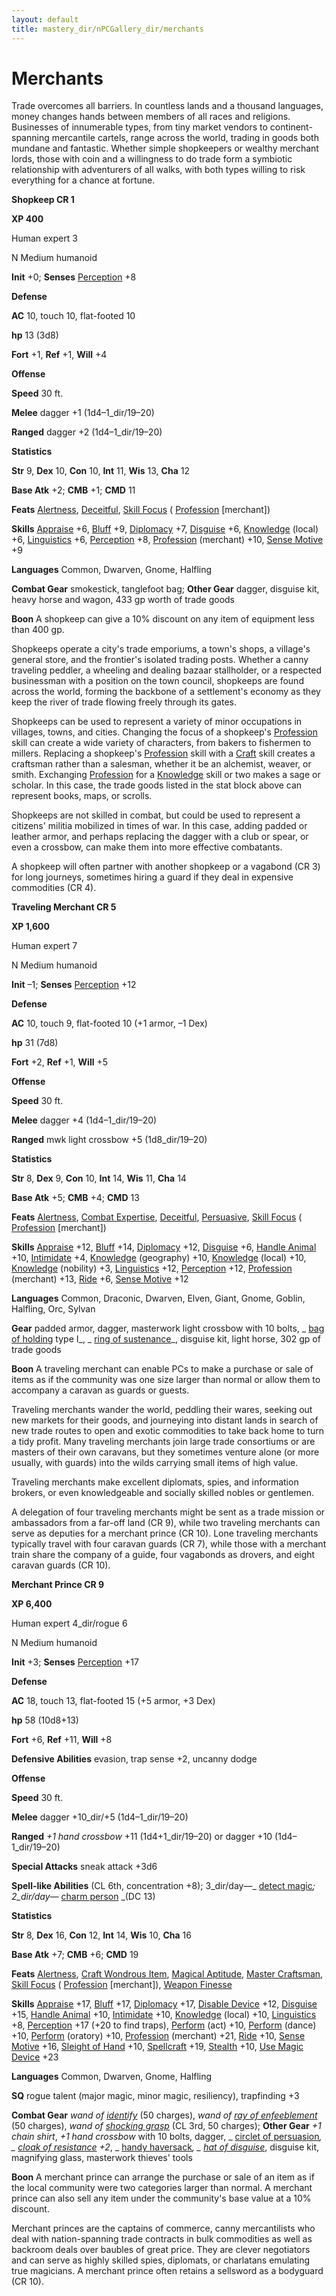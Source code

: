 ```yaml
---
layout: default
title: mastery_dir/nPCGallery_dir/merchants
---
```

# Merchants

Trade overcomes all barriers. In countless lands and a thousand languages, money changes hands between members of all races and religions. Businesses of innumerable types, from tiny market vendors to continent-spanning mercantile cartels, range across the world, trading in goods both mundane and fantastic. Whether simple shopkeepers or wealthy merchant lords, those with coin and a willingness to do trade form a symbiotic relationship with adventurers of all walks, with both types willing to risk everything for a chance at fortune.

**Shopkeep CR 1**

**XP 400**

Human expert 3

N Medium humanoid

**Init** +0; **Senses** [Perception](../../../../skills_dir/perception#_perception) +8

**Defense**

**AC** 10, touch 10, flat-footed 10

**hp** 13 (3d8)

**Fort** +1, **Ref** +1, **Will** +4

**Offense**

**Speed** 30 ft.

**Melee** dagger +1 (1d4–1_dir/19–20)

**Ranged** dagger +2 (1d4–1_dir/19–20)

**Statistics**

**Str** 9, **Dex** 10, **Con** 10, **Int** 11, **Wis** 13, **Cha** 12

**Base Atk** +2; **CMB** +1; **CMD** 11

**Feats** [Alertness](../../../../feats#_alertness), [Deceitful](../../../../feats#_deceitful), [Skill Focus](../../../../feats#_skill-focus) ( [Profession](../../../../skills_dir/profession#_profession) [merchant])

**Skills** [Appraise](../../../../skills_dir/appraise#_appraise) +6, [Bluff](../../../../skills_dir/bluff#_bluff) +9, [Diplomacy](../../../../skills_dir/diplomacy#_diplomacy) +7, [Disguise](../../../../skills_dir/disguise#_disguise) +6, [Knowledge](../../../../skills_dir/knowledge#_knowledge) (local) +6, [Linguistics](../../../../skills_dir/linguistics#_linguistics) +6, [Perception](../../../../skills_dir/perception#_perception) +8, [Profession](../../../../skills_dir/profession#_profession) (merchant) +10, [Sense Motive](../../../../skills_dir/senseMotive#_sense-motive) +9

**Languages** Common, Dwarven, Gnome, Halfling

**Combat Gear** smokestick, tanglefoot bag; **Other Gear** dagger, disguise kit, heavy horse and wagon, 433 gp worth of trade goods

**Boon** A shopkeep can give a 10% discount on any item of equipment less than 400 gp.

Shopkeeps operate a city's trade emporiums, a town's shops, a village's general store, and the frontier's isolated trading posts. Whether a canny traveling peddler, a wheeling and dealing bazaar stallholder, or a respected businessman with a position on the town council, shopkeeps are found across the world, forming the backbone of a settlement's economy as they keep the river of trade flowing freely through its gates.

Shopkeeps can be used to represent a variety of minor occupations in villages, towns, and cities. Changing the focus of a shopkeep's [Profession](../../../../skills_dir/profession#_profession) skill can create a wide variety of characters, from bakers to fishermen to millers. Replacing a shopkeep's [Profession](../../../../skills_dir/profession#_profession) skill with a [Craft](../../../../skills_dir/craft#_craft) skill creates a craftsman rather than a salesman, whether it be an alchemist, weaver, or smith. Exchanging [Profession](../../../../skills_dir/profession#_profession) for a [Knowledge](../../../../skills_dir/knowledge#_knowledge) skill or two makes a sage or scholar. In this case, the trade goods listed in the stat block above can represent books, maps, or scrolls.

Shopkeeps are not skilled in combat, but could be used to represent a citizens' militia mobilized in times of war. In this case, adding padded or leather armor, and perhaps replacing the dagger with a club or spear, or even a crossbow, can make them into more effective combatants.

A shopkeep will often partner with another shopkeep or a vagabond (CR 3) for long journeys, sometimes hiring a guard if they deal in expensive commodities (CR 4).

**Traveling Merchant CR 5**

**XP 1,600**

Human expert 7

N Medium humanoid

**Init** –1; **Senses** [Perception](../../../../skills_dir/perception#_perception) +12

**Defense**

**AC** 10, touch 9, flat-footed 10 (+1 armor, –1 Dex)

**hp** 31 (7d8)

**Fort** +2, **Ref** +1, **Will** +5

**Offense**

**Speed** 30 ft.

**Melee** dagger +4 (1d4–1_dir/19–20)

**Ranged** mwk light crossbow +5 (1d8_dir/19–20)

**Statistics**

**Str** 8, **Dex** 9, **Con** 10, **Int** 14, **Wis** 11, **Cha** 14

**Base Atk** +5; **CMB** +4; **CMD** 13

**Feats** [Alertness](../../../../feats#_alertness), [Combat Expertise](../../../../feats#_combat-expertise), [Deceitful](../../../../feats#_deceitful), [Persuasive](../../../../feats#_persuasive), [Skill Focus](../../../../feats#_skill-focus) ( [Profession](../../../../skills_dir/profession#_profession) [merchant])

**Skills** [Appraise](../../../../skills_dir/appraise#_appraise) +12, [Bluff](../../../../skills_dir/bluff#_bluff) +14, [Diplomacy](../../../../skills_dir/diplomacy#_diplomacy) +12, [Disguise](../../../../skills_dir/disguise#_disguise) +6, [Handle Animal](../../../../skills_dir/handleAnimal#_handle-animal) +10, [Intimidate](../../../../skills_dir/intimidate#_intimidate) +4, [Knowledge](../../../../skills_dir/knowledge#_knowledge) (geography) +10, [Knowledge](../../../../skills_dir/knowledge#_knowledge) (local) +10, [Knowledge](../../../../skills_dir/knowledge#_knowledge) (nobility) +3, [Linguistics](../../../../skills_dir/linguistics#_linguistics) +12, [Perception](../../../../skills_dir/perception#_perception) +12, [Profession](../../../../skills_dir/profession#_profession) (merchant) +13, [Ride](../../../../skills_dir/ride#_ride) +6, [Sense Motive](../../../../skills_dir/senseMotive#_sense-motive) +12

**Languages** Common, Draconic, Dwarven, Elven, Giant, Gnome, Goblin, Halfling, Orc, Sylvan

**Gear** padded armor, dagger, masterwork light crossbow with 10 bolts, _ [bag of holding](../../../../magicItems_dir/wondrousItems#_bag-of-holding) type I_, _ [ring of sustenance](../../../../magicItems_dir/rings#_ring-of-sustenance)_, disguise kit, light horse, 302 gp of trade goods

**Boon** A traveling merchant can enable PCs to make a purchase or sale of items as if the community was one size larger than normal or allow them to accompany a caravan as guards or guests.

Traveling merchants wander the world, peddling their wares, seeking out new markets for their goods, and journeying into distant lands in search of new trade routes to open and exotic commodities to take back home to turn a tidy profit. Many traveling merchants join large trade consortiums or are masters of their own caravans, but they sometimes venture alone (or more usually, with guards) into the wilds carrying small items of high value.

Traveling merchants make excellent diplomats, spies, and information brokers, or even knowledgeable and socially skilled nobles or gentlemen.

A delegation of four traveling merchants might be sent as a trade mission or ambassadors from a far-off land (CR 9), while two traveling merchants can serve as deputies for a merchant prince (CR 10). Lone traveling merchants typically travel with four caravan guards (CR 7), while those with a merchant train share the company of a guide, four vagabonds as drovers, and eight caravan guards (CR 10).

**Merchant Prince CR 9**

**XP 6,400**

Human expert 4_dir/rogue 6

N Medium humanoid

**Init** +3; **Senses** [Perception](../../../../skills_dir/perception#_perception) +17

**Defense**

**AC** 18, touch 13, flat-footed 15 (+5 armor, +3 Dex)

**hp** 58 (10d8+13)

**Fort** +6, **Ref** +11, **Will** +8

**Defensive Abilities** evasion, trap sense +2, uncanny dodge

**Offense**

**Speed** 30 ft.

**Melee** dagger +10_dir/+5 (1d4–1_dir/19–20)

**Ranged** _+1 hand crossbow_ +11 (1d4+1_dir/19–20) or dagger +10 (1d4–1_dir/19–20)

**Special Attacks** sneak attack +3d6

**Spell-like Abilities** (CL 6th, concentration +8); 3_dir/day—_ [detect magic](../../../../spells_dir/detectMagic#_detect-magic)_; 2_dir/day—_ [charm person](../../../../spells_dir/charmPerson#_charm-person) _(DC 13)

**Statistics**

**Str** 8, **Dex** 16, **Con** 12, **Int** 14, **Wis** 10, **Cha** 16

**Base Atk** +7; **CMB** +6; **CMD** 19

**Feats** [Alertness](../../../../feats#_alertness), [Craft Wondrous Item](../../../../feats#_craft-wondrous-item), [Magical Aptitude](../../../../feats#_magical-aptitude), [Master Craftsman](../../../../feats#_master-craftsman), [Skill Focus](../../../../feats#_skill-focus) ( [Profession](../../../../skills_dir/profession#_profession) [merchant]), [Weapon Finesse](../../../../feats#_weapon-finesse)

**Skills** [Appraise](../../../../skills_dir/appraise#_appraise) +17, [Bluff](../../../../skills_dir/bluff#_bluff) +17, [Diplomacy](../../../../skills_dir/diplomacy#_diplomacy) +17, [Disable Device](../../../../skills_dir/disableDevice#_disable-device) +12, [Disguise](../../../../skills_dir/disguise#_disguise) +15, [Handle Animal](../../../../skills_dir/handleAnimal#_handle-animal) +10, [Intimidate](../../../../skills_dir/intimidate#_intimidate) +10, [Knowledge](../../../../skills_dir/knowledge#_knowledge) (local) +10, [Linguistics](../../../../skills_dir/linguistics#_linguistics) +8, [Perception](../../../../skills_dir/perception#_perception) +17 (+20 to find traps), [Perform](../../../../skills_dir/perform#_perform) (act) +10, [Perform](../../../../skills_dir/perform#_perform) (dance) +10, [Perform](../../../../skills_dir/perform#_perform) (oratory) +10, [Profession](../../../../skills_dir/profession#_profession) (merchant) +21, [Ride](../../../../skills_dir/ride#_ride) +10, [Sense Motive](../../../../skills_dir/senseMotive#_sense-motive) +16, [Sleight of Hand](../../../../skills_dir/sleightOfHand#_sleight-of-hand) +10, [Spellcraft](../../../../skills_dir/spellcraft#_spellcraft) +19, [Stealth](../../../../skills_dir/stealth#_stealth) +10, [Use Magic Device](../../../../skills_dir/useMagicDevice#_use-magic-device) +23

**Languages** Common, Dwarven, Gnome, Halfling

**SQ** rogue talent (major magic, minor magic, resiliency), trapfinding +3

**Combat Gear** _wand of [identify](../../../../spells_dir/identify#_identify)_ (50 charges), _wand of [ray of enfeeblement](../../../../spells_dir/rayOfEnfeeblement#_ray-of-enfeeblement)_ (50 charges), _wand of [shocking grasp](../../../../spells_dir/shockingGrasp#_shocking-grasp)_ (CL 3rd, 50 charges); **Other Gear** _+1 chain shirt_, _+1 hand crossbow_ with 10 bolts, dagger, _ [circlet of persuasion](../../../../magicItems_dir/wondrousItems#_circlet-of-persuasion)_, _ [cloak of resistance](../../../../magicItems_dir/wondrousItems#_cloak-of-resistance) +2_, _ [handy haversack](../../../../magicItems_dir/wondrousItems#_handy-haversack)_, _ [hat of disguise](../../../../magicItems_dir/wondrousItems#_hat-of-disguise)_, disguise kit, magnifying glass, masterwork thieves' tools

**Boon** A merchant prince can arrange the purchase or sale of an item as if the local community were two categories larger than normal. A merchant prince can also sell any item under the community's base value at a 10% discount.

Merchant princes are the captains of commerce, canny mercantilists who deal with nation-spanning trade contracts in bulk commodities as well as backroom deals over baubles of great price. They are clever negotiators and can serve as highly skilled spies, diplomats, or charlatans emulating true magicians. A merchant prince often retains a sellsword as a bodyguard (CR 10).

